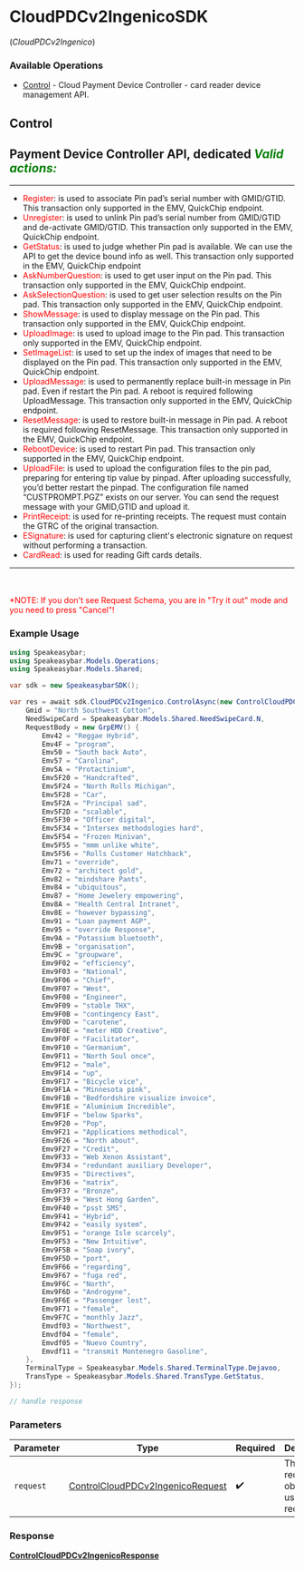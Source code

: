 # CloudPDCv2IngenicoSDK
(*CloudPDCv2Ingenico*)

### Available Operations

* [Control](#control) - Cloud Payment Device Controller - card reader device management API.

## Control

Payment Device Controller API, dedicated
*<span style="color:green">Valid actions:</span>*
---
___
- <span style="color:red">Register</span>: is used to associate Pin pad’s serial number with GMID/GTID. This transaction only supported in the EMV, QuickChip endpoint.
- <span style="color:red">Unregister</span>: is used to unlink Pin pad’s serial number from GMID/GTID and de-activate GMID/GTID. This transaction only supported in the EMV, QuickChip endpoint.
- <span style="color:red">GetStatus</span>: is used to judge whether Pin pad is available. We can use the API to get the device bound info as well. This transaction only supported in the EMV, QuickChip endpoint
- <span style="color:red">AskNumberQuestion</span>: is used to get user input on the Pin pad. This transaction only supported in the EMV, QuickChip endpoint.
- <span style="color:red">AskSelectionQuestion</span>: is used to get user selection results on the Pin pad. This transaction only supported in the EMV, QuickChip endpoint.
- <span style="color:red">ShowMessage</span>: is used to display message on the Pin pad. This transaction only supported in the EMV, QuickChip endpoint.
- <span style="color:red">UploadImage</span>: is used to upload image to the Pin pad. This transaction only supported in the EMV, QuickChip endpoint.
- <span style="color:red">SetImageList</span>: is used to set up the index of images that need to be displayed on the Pin pad. This transaction only supported in the EMV, QuickChip endpoint.
- <span style="color:red">UploadMessage</span>: is used to permanently replace built-in message in Pin pad. Even if restart the Pin pad. A reboot is required following UploadMessage. This transaction only supported in the EMV, QuickChip endpoint.
- <span style="color:red">ResetMessage</span>: is used to restore built-in message in Pin pad. A reboot is required following ResetMessage. This transaction only supported in the EMV, QuickChip endpoint.
- <span style="color:red">RebootDevice</span>: is used to restart Pin pad. This transaction only supported in the EMV, QuickChip endpoint.
- <span style="color:red">UploadFile</span>: is used to upload the configuration files to the pin pad, preparing for entering tip value by pinpad. After uploading successfully, you’d better restart the pinpad. The configuration file named “CUSTPROMPT.PGZ” exists on our server. You can send the request message with your GMID,GTID and upload it.
- <span style="color:red">PrintReceipt</span>: is used for re-printing receipts. The request must contain the GTRC of the original transaction.
- <span style="color:red">ESignature</span>: is used for capturing client's electronic signature on request without performing a transaction.
- <span style="color:red">CardRead</span>: is used for reading Gift cards details.
<hr>
<br><br><span style="color:red">*NOTE: If you don't see Request Schema, you are in "Try it out" mode and you need to press "Cancel"!</span>


### Example Usage

```csharp
using Speakeasybar;
using Speakeasybar.Models.Operations;
using Speakeasybar.Models.Shared;

var sdk = new SpeakeasybarSDK();

var res = await sdk.CloudPDCv2Ingenico.ControlAsync(new ControlCloudPDCv2IngenicoRequest() {
    Gmid = "North Southwest Cotton",
    NeedSwipeCard = Speakeasybar.Models.Shared.NeedSwipeCard.N,
    RequestBody = new GrpEMV() {
        Emv42 = "Reggae Hybrid",
        Emv4F = "program",
        Emv50 = "South back Auto",
        Emv57 = "Carolina",
        Emv5A = "Protactinium",
        Emv5F20 = "Handcrafted",
        Emv5F24 = "North Rolls Michigan",
        Emv5F28 = "Car",
        Emv5F2A = "Principal sad",
        Emv5F2D = "scalable",
        Emv5F30 = "Officer digital",
        Emv5F34 = "Intersex methodologies hard",
        Emv5F54 = "Frozen Minivan",
        Emv5F55 = "mmm unlike white",
        Emv5F56 = "Rolls Customer Hatchback",
        Emv71 = "override",
        Emv72 = "architect gold",
        Emv82 = "mindshare Pants",
        Emv84 = "ubiquitous",
        Emv87 = "Home Jewelery empowering",
        Emv8A = "Health Central Intranet",
        Emv8E = "however bypassing",
        Emv91 = "Loan payment AGP",
        Emv95 = "override Response",
        Emv9A = "Potassium bluetooth",
        Emv9B = "organisation",
        Emv9C = "groupware",
        Emv9F02 = "efficiency",
        Emv9F03 = "National",
        Emv9F06 = "Chief",
        Emv9F07 = "West",
        Emv9F08 = "Engineer",
        Emv9F09 = "stable THX",
        Emv9F0B = "contingency East",
        Emv9F0D = "carotene",
        Emv9F0E = "meter HDD Creative",
        Emv9F0F = "Facilitator",
        Emv9F10 = "Germanium",
        Emv9F11 = "North Soul once",
        Emv9F12 = "male",
        Emv9F14 = "up",
        Emv9F17 = "Bicycle vice",
        Emv9F1A = "Minnesota pink",
        Emv9F1B = "Bedfordshire visualize invoice",
        Emv9F1E = "Aluminium Incredible",
        Emv9F1F = "below Sparks",
        Emv9F20 = "Pop",
        Emv9F21 = "Applications methodical",
        Emv9F26 = "North about",
        Emv9F27 = "Credit",
        Emv9F33 = "Web Xenon Assistant",
        Emv9F34 = "redundant auxiliary Developer",
        Emv9F35 = "Directives",
        Emv9F36 = "matrix",
        Emv9F37 = "Bronze",
        Emv9F39 = "West Hong Garden",
        Emv9F40 = "psst SMS",
        Emv9F41 = "Hybrid",
        Emv9F42 = "easily system",
        Emv9F51 = "orange Isle scarcely",
        Emv9F53 = "New Intuitive",
        Emv9F5B = "Soap ivory",
        Emv9F5D = "port",
        Emv9F66 = "regarding",
        Emv9F67 = "fuga red",
        Emv9F6C = "North",
        Emv9F6D = "Androgyne",
        Emv9F6E = "Passenger lest",
        Emv9F71 = "female",
        Emv9F7C = "monthly Jazz",
        Emvdf03 = "Northwest",
        Emvdf04 = "female",
        Emvdf05 = "Nuevo Country",
        Emvdf11 = "transmit Montenegro Gasoline",
    },
    TerminalType = Speakeasybar.Models.Shared.TerminalType.Dejavoo,
    TransType = Speakeasybar.Models.Shared.TransType.GetStatus,
});

// handle response
```

### Parameters

| Parameter                                                                                       | Type                                                                                            | Required                                                                                        | Description                                                                                     |
| ----------------------------------------------------------------------------------------------- | ----------------------------------------------------------------------------------------------- | ----------------------------------------------------------------------------------------------- | ----------------------------------------------------------------------------------------------- |
| `request`                                                                                       | [ControlCloudPDCv2IngenicoRequest](../../models/operations/ControlCloudPDCv2IngenicoRequest.md) | :heavy_check_mark:                                                                              | The request object to use for the request.                                                      |


### Response

**[ControlCloudPDCv2IngenicoResponse](../../models/operations/ControlCloudPDCv2IngenicoResponse.md)**

